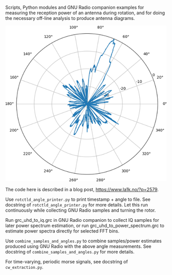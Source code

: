 Scripts, Python modules and GNU Radio companion examples for measuring the
reception power of an antenna during rotation, and for doing the necessary
off-line analysis to produce antenna diagrams.

![Example pattern](example-pattern.png)

The code here is described in a blog post, https://www.la1k.no/?p=2579.

Use `rotctld_angle_printer.py` to print timestamp + angle to file. See
docstring of `rotctld_angle_printer.py` for more details. Let this run
continuously while collecting GNU Radio samples and turning the rotor.

Run grc_uhd_to_iq.grc in GNU Radio companion to collect IQ samples for later
power spectrum estimation, or run grc_uhd_to_power_spectrum.grc to estimate
power spectra directly for selected FFT bins.

Use `combine_samples_and_angles.py` to combine samples/power estimates produced
using GNU Radio with the above angle measurements.  See docstring of
`combine_samples_and_angles.py` for more details.

For time-varying, periodic morse signals, see docstring of `cw_extraction.py`.
